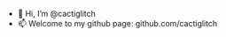- 👋 Hi, I’m @cactiglitch
- 📫 Welcome to my github page: github.com/cactiglitch

<!---
cactiglitch/cactiglitch is a ✨ special ✨ repository because its `README.md` (this file) appears on your GitHub profile.
You can click the Preview link to take a look at your changes.
--->

